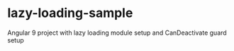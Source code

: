 # lazy-loading-sample
Angular 9 project with lazy loading module setup and CanDeactivate guard setup
